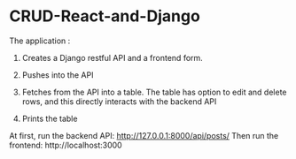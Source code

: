 # CRUD-React-and-Django
The application :
1) Creates a Django restful API and a frontend form.
2) Pushes into the API
3) Fetches from the API into a table. The table has option to edit and delete rows, and this directly interacts with the backend API

4) Prints the table 

At first, run the backend API: http://127.0.0.1:8000/api/posts/
Then run the frontend: http://localhost:3000
